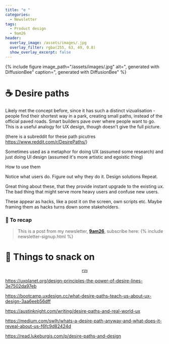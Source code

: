 ```yaml
---
title: "e "
categories:
  - Newsletter
tags:
  - Product design
  - 9am26
header:
  overlay_image: /assets/images/.jpg
  overlay_filter: rgba(255, 63, 49, 0.8)
  show_overlay_excerpt: false
---
```


{% include figure image_path="/assets/images/.jpg" alt=", generated with DiffusionBee" caption=", generated with DiffusionBee" %}

# ☕ Desire paths

Likely met the concept before, since it has such a distinct vizualisation - people find their shortest way in a park, creating small paths, instead of the official paved roads. Smart builders pave over where people want to go. This is a useful analogy for UX design, though doesn't give the full picture.

(there is a subreddit for these path picutres https://www.reddit.com/r/DesirePaths/) 

Sometimes used as a metaphor for doing UX (assumed some research) and just doing UI design (assumed it's more artistic and egoistic thing)

How to use them

Notice what users do.
Figure out why they do it.
Design solutions
Repeat.

Great thing about these, that they provide instant upgrade to the existing ux. The bad thing that might serve more heavy users and confuse new users.



These appear as hacks, like a post it on the screen, own scripts etc. Maybe framing them as hacks turns down some stakeholders. 

### 🥤 To recap

> This is a post from my newsletter, **[9am26](https://polgarp.com/categories/newsletter/)**, subscribe here:
> {% include newsletter-signup.html %}

# 🍪 Things to snack on

<p style="text-align: center;">🁃</p>

https://uxplanet.org/design-principles-the-power-of-desire-lines-3e7502da97eb

https://bootcamp.uxdesign.cc/what-desire-paths-teach-us-about-ux-design-3aa6eeb56dff

https://austinknight.com/writing/desire-paths-and-real-world-ux

https://medium.com/swlh/whats-a-desire-path-anyway-and-what-does-it-reveal-about-us-f6fc9d82424d


https://read.lukeburgis.com/p/desire-paths-and-design


